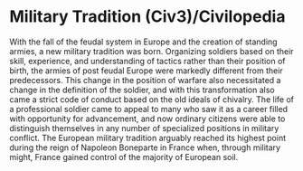 # Military Tradition (Civ3)/Civilopedia

With the fall of the feudal system in Europe and the creation of standing armies, a new military tradition was born. 
Organizing soldiers based on their skill, experience, and understanding of tactics rather than their position of birth, 
the armies of post feudal Europe were markedly different from their predecessors. This change in the position of warfare 
also necessitated a change in the definition of the soldier, and with this transformation also came a strict code of conduct 
based on the old ideals of chivalry. The life of a professional soldier came to appeal to many who saw it as a career filled 
with opportunity for advancement, and now ordinary citizens were able to distinguish themselves in any number of specialized 
positions in military conflict. The European military tradition arguably reached its highest point during the reign of 
Napoleon Boneparte in France when, through military might, France gained control of the majority of European soil.